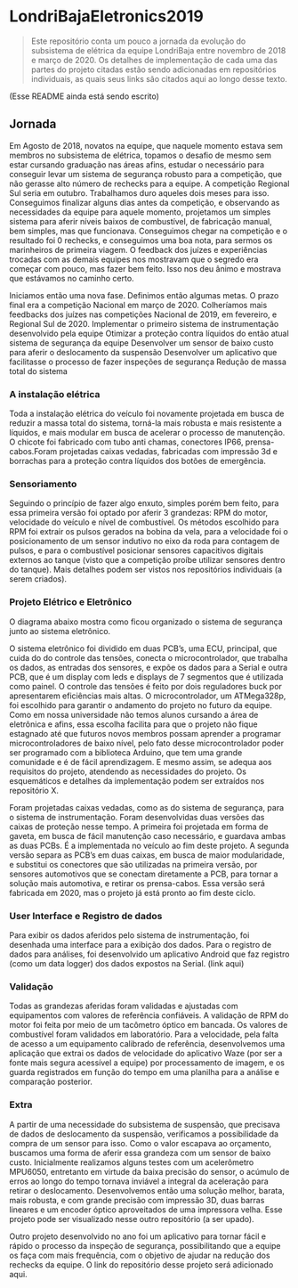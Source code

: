 # LondriBajaEletronics2019

> Este repositório conta um pouco a jornada da evolução do subsistema de elétrica da equipe LondriBaja entre novembro de 2018 e março de 2020. Os detalhes de implementação de cada uma das partes do projeto citadas estão sendo adicionadas em repositórios individuais, as quais seus links são citados aqui ao longo desse texto.

(Esse README ainda está sendo escrito)

## Jornada

Em Agosto de 2018, novatos na equipe, que naquele momento estava sem membros no subsistema de elétrica, topamos o desafio de mesmo sem estar cursando graduação nas áreas afins, estudar o necessário para conseguir levar um sistema de segurança robusto para a competição, que não gerasse alto número de rechecks para a equipe. A competição Regional Sul seria em outubro. Trabalhamos duro aqueles dois meses para isso. Conseguimos finalizar alguns dias antes da competição, e observando as necessidades da equipe para aquele momento, projetamos um simples sistema para aferir níveis baixos de combustível, de fabricação manual, bem simples, mas que funcionava. Conseguimos chegar na competição e o resultado foi 0 rechecks, e conseguimos uma boa nota, para sermos os marinheiros de primeira viagem. O feedback dos juízes e experiências trocadas com as demais equipes nos mostravam que o segredo era começar com pouco, mas fazer bem feito. Isso nos deu ânimo e mostrava que estávamos no caminho certo. 

Iniciamos então uma nova fase. Definimos então algumas metas. O prazo final era a competição Nacional em março de 2020. Colheríamos mais feedbacks dos juízes nas competições Nacional de 2019, em fevereiro, e Regional Sul de 2020.
Implementar o primeiro sistema de instrumentação desenvolvido pela equipe
Otimizar a proteção contra líquidos do então atual sistema de segurança da equipe
Desenvolver um sensor de baixo custo para aferir o deslocamento da suspensão
Desenvolver um aplicativo que facilitasse o processo de fazer inspeções de segurança
Redução de massa total do sistema

### A instalação elétrica

Toda a instalação elétrica do veículo foi novamente projetada em busca de reduzir a massa total do sistema, torná-la mais robusta e mais resistente a líquidos, e mais modular em busca de acelerar o processo de manutenção. O chicote foi fabricado  com tubo anti chamas, conectores IP66, prensa-cabos.Foram projetadas caixas vedadas, fabricadas com impressão 3d e borrachas para a proteção contra líquidos dos botões de emergência.

### Sensoriamento

Seguindo o princípio de fazer algo enxuto, simples porém bem feito, para essa primeira versão foi optado por aferir 3 grandezas: RPM do motor, velocidade do veículo e nível de combustível. Os métodos escolhido para RPM foi extrair os pulsos gerados na bobina da vela, para a velocidade foi o posicionamento de um sensor indutivo no eixo da roda para contagem de pulsos, e para o combustível posicionar sensores capacitivos digitais externos ao tanque (visto que a competição proíbe utilizar sensores dentro do tanque). Mais detalhes podem ser vistos nos repositórios individuais (a serem criados).

### Projeto Elétrico e Eletrônico

O diagrama abaixo mostra como ficou organizado o sistema de segurança junto ao sistema eletrônico. 

O sistema eletrônico foi dividido em duas PCB’s, uma ECU, principal, que cuida do do controle das tensões, conecta o microcontrolador, que trabalha os dados, as entradas dos sensores, e expõe os dados para a Serial e outra PCB, que é um display com leds e displays de 7 segmentos que é utilizada como painel. 
O controle das tensões é feito por dois reguladores buck por apresentarem eficiências mais altas. O microcontrolador, um ATMega328p, foi escolhido para garantir o andamento do projeto no futuro da equipe. Como em nossa universidade não temos alunos cursando a área de eletrônica e afins, essa escolha facilita para que o projeto não fique estagnado até que futuros novos membros possam aprender a programar microcontroladores de baixo nível, pelo fato desse microcontrolador poder ser programado com a biblioteca Arduino, que tem uma grande comunidade e é de fácil aprendizagem. E mesmo assim, se adequa aos requisitos do projeto, atendendo as necessidades do projeto. Os esquemáticos e detalhes da implementação podem ser extraídos nos repositório X.

Foram projetadas caixas vedadas, como as do sistema de segurança, para o sistema de instrumentação. Foram desenvolvidas duas versões das caixas de proteção nesse tempo. A primeira foi projetada em forma de gaveta, em busca de fácil manutenção caso necessário, e guardava ambas as duas PCBs. É a implementada no veículo ao fim deste projeto. A segunda versão separa as PCB’s em duas caixas, em busca de maior modularidade, e substitui os conectores que são utilizadas na primeira versão, por sensores automotivos que se conectam diretamente a PCB, para tornar a solução mais automotiva, e retirar os prensa-cabos. Essa versão será fabricada em 2020, mas o projeto já está pronto ao fim deste ciclo. 


### User Interface e Registro de dados

Para exibir os dados aferidos pelo sistema de instrumentação, foi desenhada uma interface para a exibição dos dados. Para o registro de dados para análises, foi desenvolvido um aplicativo Android que faz registro (como um data logger) dos dados expostos na Serial. (link aqui)

### Validação

Todas as grandezas aferidas foram validadas e ajustadas com equipamentos com valores de referência confiáveis. A validação de RPM do motor foi feita por meio de um tacômetro óptico em bancada. Os valores de combustível foram validados em laboratório. Para a velocidade, pela falta de acesso a um equipamento calibrado de referência, desenvolvemos uma aplicação que extrai os dados de velocidade do aplicativo Waze (por ser a fonte mais segura acessível a equipe) por processamento de imagem, e os guarda registrados em função do tempo em uma planilha para a análise e comparação posterior.

### Extra

A partir de uma necessidade do subsistema de suspensão, que precisava de dados de deslocamento da suspensão, verificamos a possibilidade da compra de um sensor para isso. Como o valor escapava ao orçamento, buscamos uma forma de aferir essa grandeza com um sensor de baixo custo. Inicialmente realizamos alguns testes com um acelerômetro MPU6050, entretanto em virtude da baixa precisão do sensor, o acúmulo de erros ao longo do tempo tornava inviável a integral da aceleração para retirar o deslocamento. Desenvolvemos então uma solução melhor, barata, mais robusta, e com grande precisão com impressão 3D, duas barras lineares e um encoder óptico aproveitados de uma impressora velha. Esse projeto pode ser visualizado nesse outro repositório (a ser upado). 

Outro projeto desenvolvido no ano foi um aplicativo para tornar fácil e rápido o processo da inspeção de segurança, possibilitando que a equipe os faça com mais frequência, com o objetivo de ajudar na redução dos rechecks da equipe. O link do repositório desse projeto será adicionado aqui.
